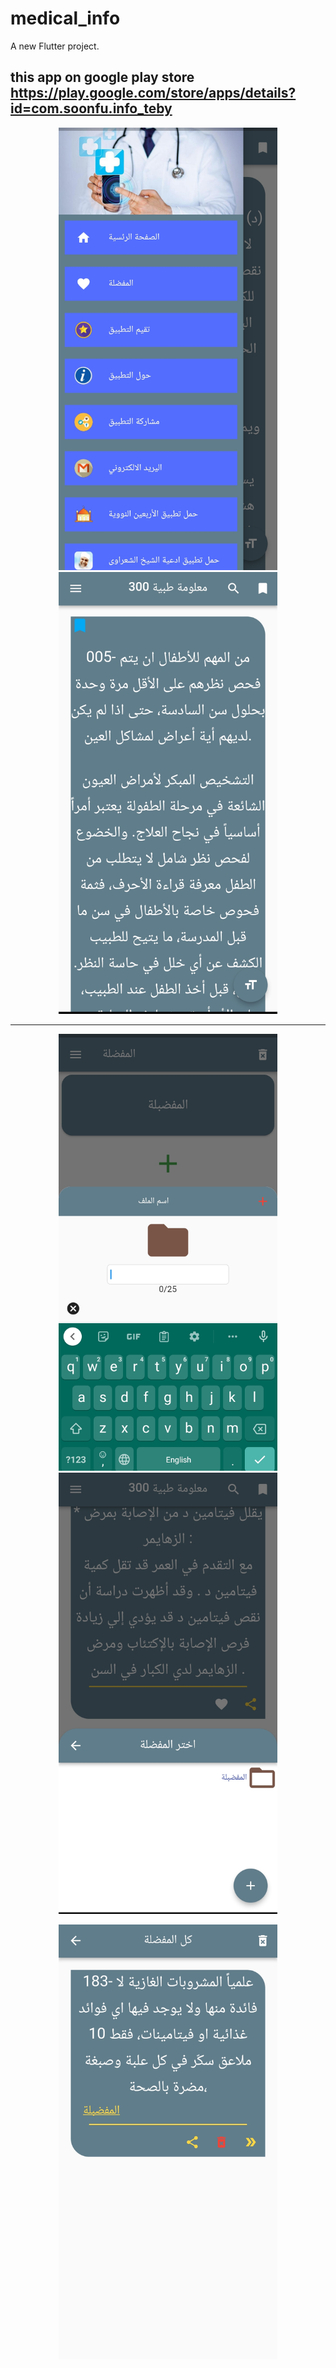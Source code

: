 # medical_info

A new Flutter project.

## this app on google play store https://play.google.com/store/apps/details?id=com.soonfu.info_teby

<p align="center">
  <img src="./images/1.jpg" width="350" title="hover text">
  <img src="./images/2.jpg" width="350" alt="accessibility text">
</p>
<hr/>
<p align="center">
  <img src="./images/3.jpg" width="350" title="hover text">
  <img src="./images/4.jpg" width="350" alt="accessibility text">
</p>
</hr>
<p align="center">
  <img src="./images/5.jpg" width="350" title="hover text">
</p>
